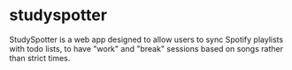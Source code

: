 # studyspotter

StudySpotter is a web app designed to allow users to sync Spotify playlists with todo lists, to have "work" and "break" sessions based on songs rather than strict times.
